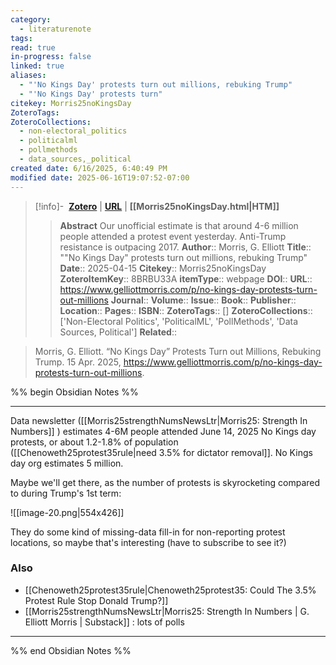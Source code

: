 ```yaml
---
category:
  - literaturenote
tags: 
read: true
in-progress: false
linked: true
aliases:
  - "'No Kings Day' protests turn out millions, rebuking Trump"
  - "'No Kings Day' protests turn"
citekey: Morris25noKingsDay
ZoteroTags: 
ZoteroCollections:
  - non-electoral_politics
  - politicalml
  - pollmethods
  - data_sources,_political
created date: 6/16/2025, 6:40:49 PM
modified date: 2025-06-16T19:07:52-07:00
---
```


> [!info]- &nbsp;[**Zotero**](zotero://select/library/items/8BRBU33A)  | [**URL**](https://www.gelliottmorris.com/p/no-kings-day-protests-turn-out-millions) | **[[Morris25noKingsDay.html|HTM]]**
>> **Abstract**
> Our unofficial estimate is that around 4-6 million people attended a protest event yesterday. Anti-Trump resistance is outpacing 2017.
> > **Author**:: Morris, G. Elliott
> **Title**:: ""No Kings Day" protests turn out millions, rebuking Trump"
> **Date**:: 2025-04-15
> **Citekey**:: Morris25noKingsDay
> **ZoteroItemKey**:: 8BRBU33A
> **itemType**:: webpage
> **DOI**:: 
> **URL**:: https://www.gelliottmorris.com/p/no-kings-day-protests-turn-out-millions
> **Journal**:: 
> **Volume**:: 
> **Issue**:: 
> **Book**:: 
> **Publisher**:: 
> **Location**:: 
> **Pages**:: 
> **ISBN**:: 
> **ZoteroTags**:: []
> **ZoteroCollections**:: ['Non-Electoral Politics', 'PoliticalML', 'PollMethods', 'Data Sources, Political']
> **Related**::

>  Morris, G. Elliott. “No Kings Day” Protests Turn out Millions, Rebuking Trump. 15 Apr. 2025, https://www.gelliottmorris.com/p/no-kings-day-protests-turn-out-millions.

%% begin Obsidian Notes %%
___
Data newsletter ([[Morris25strengthNumsNewsLtr|Morris25: Strength In Numbers]] ) estimates 4-6M people attended June 14, 2025 No Kings day protests, or about 1.2-1.8% of population ([[Chenoweth25protest35rule|need 3.5% for dictator removal]].  No Kings day org estimates 5 million.

Maybe we'll get there, as the number of protests is skyrocketing compared to during Trump's 1st term:

![[image-20.png|554x426]]

They do some kind of missing-data fill-in for non-reporting protest locations, so maybe that's interesting (have to subscribe to see it?)

### Also
- [[Chenoweth25protest35rule|Chenoweth25protest35: Could The 3.5% Protest Rule Stop Donald Trump?]] 
- [[Morris25strengthNumsNewsLtr|Morris25: Strength In Numbers | G. Elliott Morris | Substack]] : lots of polls
___
%% end Obsidian Notes %%
